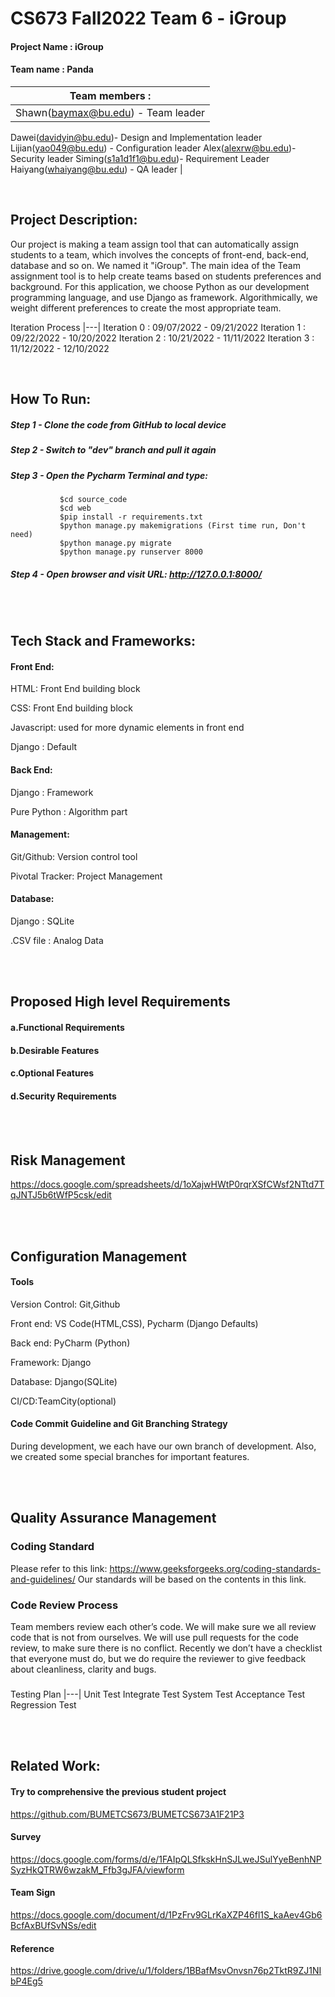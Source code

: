 CS673 Fall2022 Team 6 - iGroup
=======================================

#### Project Name : iGroup
#### Team name : Panda

|Team members :|
|---|
|Shawn(baymax@bu.edu) - Team leader 
Dawei(davidyin@bu.edu)- Design and Implementation leader
Lijian(yao049@bu.edu) - Configuration leader
Alex(alexrw@bu.edu)- Security leader
Siming(s1a1d1f1@bu.edu)- Requirement Leader
Haiyang(whaiyang@bu.edu) - QA leader |

<br />

## Project Description:

Our project is making a team assign tool that can automatically assign students to a team, which involves the concepts of front-end, back-end, database and so on. We named it "iGroup". The main idea of the Team assignment tool is to help create teams based on students preferences and background. For this application, we choose Python as our development programming language, and use Django as framework. Algorithmically, we weight different preferences to create the most appropriate team.


Iteration Process
|---|
Iteration 0 : 09/07/2022 - 09/21/2022
Iteration 1 : 09/22/2022 - 10/20/2022
Iteration 2 : 10/21/2022 - 11/11/2022
Iteration 3 : 11/12/2022 - 12/10/2022




<br />

## How To Run:
##### Step 1 - Clone the code from GitHub to local device
##### Step 2 - Switch to "dev" branch and pull it again
##### Step 3 - Open the Pycharm Terminal and type: 
               $cd source_code
               $cd web
               $pip install -r requirements.txt
               $python manage.py makemigrations (First time run, Don't need)
               $python manage.py migrate
               $python manage.py runserver 8000
##### Step 4 - Open browser and visit URL: http://127.0.0.1:8000/


<br /><br />

## Tech Stack and Frameworks:

#### Front End: 
HTML: Front End building block 

CSS: Front End building block 

Javascript: used for more dynamic elements in front end

Django : Default

#### Back End:
Django : Framework

Pure Python : Algorithm part 

#### Management:
Git/Github: Version control tool 

Pivotal Tracker: Project Management

#### Database:
Django : SQLite

.CSV file : Analog Data


<br /><br />

## Proposed High level Requirements

#### a.Functional Requirements  
#### b.Desirable Features
#### c.Optional Features
#### d.Security Requirements

<br /><br />

## Risk Management
https://docs.google.com/spreadsheets/d/1oXajwHWtP0rqrXSfCWsf2NTtd7TqJNTJ5b6tWfP5csk/edit

<br /><br />

## Configuration Management
#### Tools
Version Control: Git,Github

Front end: VS Code(HTML,CSS), Pycharm (Django Defaults) 

Back end: PyCharm (Python)

Framework: Django

Database: Django(SQLite)

CI/CD:TeamCity(optional)

#### Code Commit Guideline and Git Branching Strategy
During development, we each have our own branch of development. 
Also, we created some special branches for important features.



<br /><br />


## Quality Assurance Management

### Coding Standard
Please refer to this link: 
https://www.geeksforgeeks.org/coding-standards-and-guidelines/
Our standards will be based on the contents in this link.

### Code Review Process
Team members review each other’s code. We will make sure we all review code that is not from ourselves. We will use pull requests for the code review, to make sure there is no conflict. Recently we don’t have a checklist that everyone must do, but we do require the reviewer to give feedback about cleanliness, clarity and bugs.

### 
Testing Plan
|---|
Unit Test 
Integrate Test
System Test
Acceptance Test
Regression Test




<br /><br />

## Related Work:
#### Try to comprehensive the previous student project 
https://github.com/BUMETCS673/BUMETCS673A1F21P3
#### Survey
https://docs.google.com/forms/d/e/1FAIpQLSfkskHnSJLweJSulYyeBenhNPSyzHkQTRW6wzakM_Ffb3gJFA/viewform
#### Team Sign
https://docs.google.com/document/d/1PzFrv9GLrKaXZP46fl1S_kaAev4Gb6BcfAxBUfSvNSs/edit
#### Reference
 https://drive.google.com/drive/u/1/folders/1BBafMsvOnvsn76p2TktR9ZJ1NIbP4Eg5
